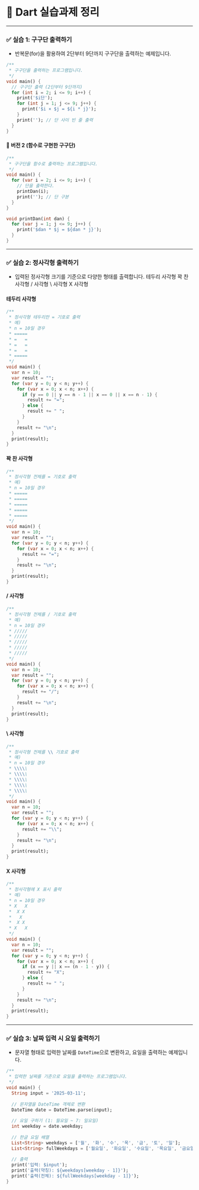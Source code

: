 # 📘 Dart 실습과제 정리

---

### ✅ 실습 1: 구구단 출력하기

- 반복문(for)을 활용하여 2단부터 9단까지 구구단을 출력하는 예제입니다.

```dart
/**
 * 구구단을 출력하는 프로그램입니다.
 */
void main() {
  // 구구단 출력 (2단부터 9단까지)
  for (int i = 2; i <= 9; i++) {
    print('$i단');
    for (int j = 1; j <= 9; j++) {
      print('$i × $j = ${i * j}');
    }
    print(''); // 단 사이 빈 줄 출력
  }
}
```

#### 📎 버전 2 (함수로 구현한 구구단)

```dart
/**
 * 구구단을 함수로 출력하는 프로그램입니다.
 */
void main() {
  for (var i = 2; i <= 9; i++) {
    // 단을 출력한다.
    printDan(i);
    print(''); // 단 구분
  }
}

void printDan(int dan) {
  for (var j = 1; j <= 9; j++) {
    print('$dan * $j = ${dan * j}');
  }
}
```

---

### ✅ 실습 2: 정사각형 출력하기

- 입력된 정사각형 크기를 기준으로 다양한 형태를 출력합니다.
   테두리 사각형
   꽉 찬 사각형
   / 사각형
   \ 사각형
   X 사각형

####  테두리 사각형

```dart
/**
 * 정사각형 테두리만 = 기호로 출력
 * 예)
 * n = 10일 경우
 * =====
 * =   =
 * =   =
 * =   =
 * =====
 */
void main() {
  var n = 10;
  var result = "";
  for (var y = 0; y < n; y++) {
    for (var x = 0; x < n; x++) {
      if (y == 0 || y == n - 1 || x == 0 || x == n - 1) {
        result += "=";
      } else {
        result += " ";
      }
    }
    result += "\n";
  }
  print(result);
}
```

####  꽉 찬 사각형

```dart
/**
 * 정사각형 전체를 = 기호로 출력
 * 예)
 * n = 10일 경우
 * =====
 * =====
 * =====
 * =====
 * =====
 */
void main() {
  var n = 10;
  var result = "";
  for (var y = 0; y < n; y++) {
    for (var x = 0; x < n; x++) {
      result += "=";
    }
    result += "\n";
  }
  print(result);
}
```

####  / 사각형

```dart
/**
 * 정사각형 전체를 / 기호로 출력
 * 예)
 * n = 10일 경우
 * /////
 * /////
 * /////
 * /////
 * /////
 */
void main() {
  var n = 10;
  var result = "";
  for (var y = 0; y < n; y++) {
    for (var x = 0; x < n; x++) {
      result += "/";
    }
    result += "\n";
  }
  print(result);
}
```

####  \ 사각형

```dart
/**
 * 정사각형 전체를 \\ 기호로 출력
 * 예)
 * n = 10일 경우
 * \\\\\
 * \\\\\
 * \\\\\
 * \\\\\
 * \\\\\
 */
void main() {
  var n = 10;
  var result = "";
  for (var y = 0; y < n; y++) {
    for (var x = 0; x < n; x++) {
      result += "\\";
    }
    result += "\n";
  }
  print(result);
}
```

####  X 사각형

```dart
/**
 * 정사각형에 X 표시 출력
 * 예)
 * n = 10일 경우
 * X   X
 *  X X 
 *   X  
 *  X X 
 * X   X
 */
void main() {
  var n = 10;
  var result = "";
  for (var y = 0; y < n; y++) {
    for (var x = 0; x < n; x++) {
      if (x == y || x == (n - 1 - y)) {
        result += "X";
      } else {
        result += " ";
      }
    }
    result += "\n";
  }
  print(result);
}
```

---

### ✅ 실습 3: 날짜 입력 시 요일 출력하기

- 문자열 형태로 입력한 날짜를 `DateTime`으로 변환하고, 요일을 출력하는 예제입니다.

```dart
/**
 * 입력한 날짜를 기준으로 요일을 출력하는 프로그램입니다.
 */
void main() {
  String input = '2025-03-11';
  
  // 문자열을 DateTime 객체로 변환
  DateTime date = DateTime.parse(input);
  
  // 요일 구하기 (1: 월요일 ~ 7: 일요일)
  int weekday = date.weekday;
  
  // 한글 요일 배열
  List<String> weekdays = ['월', '화', '수', '목', '금', '토', '일'];
  List<String> fullWeekdays = ['월요일', '화요일', '수요일', '목요일', '금요일', '토요일', '일요일'];
  
  // 출력
  print('입력: $input');
  print('출력(약칭): ${weekdays[weekday - 1]}');
  print('출력(전체): ${fullWeekdays[weekday - 1]}');
}
```



